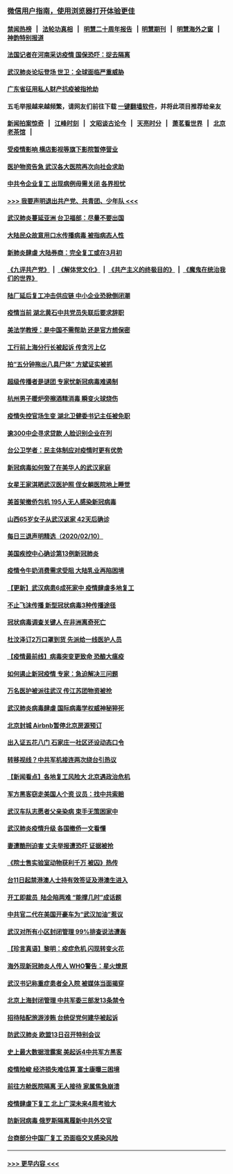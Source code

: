 ### [微信用户指南，使用浏览器打开体验更佳](https://github.com/gfw-breaker/banned-news1/blob/master/indexes/wechat-guide.md?t=0)
#### [禁闻热榜](热点新闻.md?t=0)  &nbsp;&nbsp;|&nbsp;&nbsp; [法轮功真相](https://github.com/gfw-breaker/truth/blob/master/README.md?t=0) &nbsp;&nbsp;|&nbsp;&nbsp; [明慧二十周年报告](https://github.com/gfw-breaker/mh-reports/blob/master/README.md?t=0) &nbsp;&nbsp;|&nbsp;&nbsp;[明慧期刊](https://github.com/gfw-breaker/mh-qikan) &nbsp;&nbsp;|&nbsp;&nbsp; [明慧海外之窗](https://github.com/gfw-breaker/mh-news/blob/master/README.md?t=0) &nbsp;&nbsp;|&nbsp;&nbsp; [神韵特别报道](https://github.com/gfw-breaker/mh-news/blob/master/shenyun.md?t=0)
#### [法国记者在河南采访疫情 国保恐吓：捉去隔离](../pages/nsc413/n11860742.md?t=02112156) 
#### [武汉肺炎论坛登场 世卫：全球面临严重威胁](../pages/nsc413/n11860999.md?t=02112156) 
#### [广东省征用私人财产抗疫被指抢劫](../pages/nsc413/n11860913.md?t=02112156) 
#### 五毛举报越来越频繁，请网友们前往下载 [一键翻墙软件](https://github.com/gfw-breaker/ssr-accounts)，并将此项目推荐给亲友
#### [新闻拍案惊奇](https://github.com/gfw-breaker/banned-news1/blob/master/pages/link4.md) &nbsp;&nbsp;|&nbsp;&nbsp; [江峰时刻](https://github.com/gfw-breaker/banned-news1/blob/master/pages/link4.md) &nbsp;&nbsp;|&nbsp;&nbsp; [文昭谈古论今](https://github.com/gfw-breaker/banned-news1/blob/master/pages/link4.md) &nbsp;&nbsp;|&nbsp;&nbsp; [天亮时分](https://github.com/gfw-breaker/banned-news1/blob/master/pages/link4.md) &nbsp;&nbsp;|&nbsp;&nbsp; [萧茗看世界](https://github.com/gfw-breaker/banned-news1/blob/master/pages/link4.md) &nbsp;&nbsp;|&nbsp;&nbsp; [北京老茶馆](https://github.com/gfw-breaker/banned-news1/blob/master/pages/link4.md) &nbsp;&nbsp;|&nbsp;&nbsp; 
#### [受疫情影响 横店影视等旗下影院暂停营业](../pages/nsc413/n11860921.md?t=02112156) 
#### [医护物资告急 武汉各大医院再次向社会求助](../pages/nsc413/n11860729.md?t=02112156) 
#### [中共令企业复工 出现病例毋需关闭 各界担忧](../pages/nsc413/n11860563.md?t=02112156) 
#### [>>> 我要声明退出共产党、共青团、少年队 <<<](https://github.com/begood0513/goodnews/blob/master/quit/letter.md) 
#### [武汉肺炎蔓延亚洲 台卫福部：尽量不要出国](../pages/nsc413/n11860586.md?t=02112156) 
#### [大陆民众故意用口水传播病毒 被指病态人性](../pages/nsc413/n11860618.md?t=02112156) 
#### [新肺炎肆虐 大陆券商：完全复工或在3月初](../pages/nsc413/n11860445.md?t=02112156) 
#### [《九评共产党》](https://github.com/begood0513/9ping.md/blob/master/README.md) &nbsp;|&nbsp; [《解体党文化》](../../../../jtdwh.md/blob/master/README.md)  &nbsp;|&nbsp; [《共产主义的终极目的》](../../../../gczydzjmd.md/blob/master/README.md) &nbsp;|&nbsp; [《魔鬼在统治我们的世界》](../../../../mgztzwmdsj.md/blob/master/README.md) 
#### [陆厂延后复工冲击供应链 中小企业恐掀倒闭潮](../pages/nsc413/n11859772.md?t=02112156) 
#### [疫情当前 湖北黄石中共党员失联后要求辞职](../pages/nsc413/n11860118.md?t=02112156) 
#### [美法学教授：是中国不需帮助 还是官方想保密](../pages/nsc413/n11859492.md?t=02112156) 
#### [工行前上海分行长被起诉 传贪污上亿](../pages/nsc413/n11860139.md?t=02112156) 
#### [拍“五分钟拖出八具尸体” 方斌证实被抓](../pages/nsc413/n11860090.md?t=02112156) 
#### [超级传播者是谜团 专家忧新冠病毒难遏制](../pages/nsc413/n11859686.md?t=02112156) 
#### [杭州男子暖炉旁擦酒精消毒 瞬变火球烧伤](../pages/nsc413/n11860071.md?t=02112156) 
#### [疫情失控官场生变 湖北卫健委书记主任被免职](../pages/nsc413/n11859848.md?t=02112156) 
#### [逾300中企寻求贷款 人脸识别企业在列](../pages/nsc413/n11860100.md?t=02112156) 
#### [台公卫学者：民主体制应对疫情时更有优势](../pages/nsc413/n11860023.md?t=02112156) 
#### [新冠病毒如何毁了在美华人的武汉家庭](../pages/nsc413/n11859524.md?t=02112156) 
#### [女星王家淇晒武汉医护照 侄女躺医院地上睡觉](../pages/nsc413/n11859756.md?t=02112156) 
#### [美首架撤侨包机 195人无人感染新冠病毒](../pages/nsc413/n11859908.md?t=02112156) 
#### [山西65岁女子从武汉返家 42天后确诊](../pages/nsc413/n11859912.md?t=02112156) 
#### [每日三退声明精选（2020/02/10）](../pages/nsc413/n11860031.md?t=02112156) 
#### [美国疾控中心确诊第13例新冠肺炎](../pages/nsc413/n11859966.md?t=02112156) 
#### [疫情令牛奶消费需求受阻 大陆乳业再陷困境](../pages/nsc413/n11859859.md?t=02112156) 
#### [【更新】武汉病患6成死家中 疫情肆虐多地复工](../pages/nsc413/n11801312.md?t=02112156) 
#### [不止飞沫传播 新型冠状病毒3种传播途径](../pages/nsc413/n11859060.md?t=02112156) 
#### [冠状病毒调查关键人 在非洲离奇死亡](../pages/nsc413/n11859798.md?t=02112156) 
#### [杜汶泽订2万口罩到货 先派给一线医护人员](../pages/nsc413/n11859214.md?t=02112156) 
#### [【疫情最前线】病毒突变更致命 恐酿大瘟疫](../pages/nsc413/n11859604.md?t=02112156) 
#### [如何遏止新冠疫情 专家：急迫解决三问题](../pages/nsc413/n11859685.md?t=02112156) 
#### [万名医护被派往武汉 传江苏团物资被抢](../pages/nsc413/n11859585.md?t=02112156) 
#### [武汉肺炎病毒肆虐 国际病毒学权威神秘猝死](../pages/nsc413/n11833010.md?t=02112156) 
#### [北京封城 Airbnb暂停北京房源预订](../pages/nsc413/n11859659.md?t=02112156) 
#### [出入证五花八门 石家庄一社区还设动态口令](../pages/nsc413/n11859510.md?t=02112156) 
#### [转移视线？中共军机接连两次绕台引热议](../pages/nsc413/n11859346.md?t=02112156) 
#### [【新闻看点】各地复工风险大 北京遇政治危机](../pages/nsc413/n11859164.md?t=02112156) 
#### [军方黑客窃走美国人个资 议员：找中共索赔](../pages/nsc413/n11859371.md?t=02112156) 
#### [武汉车队志愿者父亲染病 束手无策困家中](../pages/nsc413/n11859117.md?t=02112156) 
#### [武汉肺炎疫情升级 各国撤侨一文看懂](../pages/nsc413/n11859313.md?t=02112156) 
#### [妻遭酷刑迫害 丈夫举报遭恐吓 证据被抢](../pages/nsc413/n11858478.md?t=02112156) 
#### [《院士售实验室动物获利千万 被囚》热传](../pages/nsc413/n11859316.md?t=02112156) 
#### [台11日起禁港澳人士持有效签证及港澳生进入](../pages/nsc413/n11858423.md?t=02112156) 
#### [开工即裁员  陆企陷两难 “能撑几时”成话题](../pages/nsc413/n11859127.md?t=02112156) 
#### [中共官二代在美国开豪车为“武汉加油”惹议](../pages/nsc413/n11859039.md?t=02112156) 
#### [武汉对所有小区封闭管理 99%排查说法遭轰](../pages/nsc413/n11859264.md?t=02112156) 
#### [【珍言真语】黎明：疫症危机 闪现转变火花](../pages/nsc413/n11859199.md?t=02112156) 
#### [海外现新冠肺炎人传人 WHO警告：星火燎原](../pages/nsc413/n11859252.md?t=02112156) 
#### [武汉书记称重症患者全入院 被媒体当面揭穿](../pages/nsc413/n11859218.md?t=02112156) 
#### [北京上海封闭管理 中共军委三部发13条禁令](../pages/nsc413/n11859098.md?t=02112156) 
#### [招待陆配旅游涉贿 台统促党何建华被起诉](../pages/nsc413/n11858696.md?t=02112156) 
#### [防武汉肺炎 欧盟13日召开特别会议](../pages/nsc413/n11859088.md?t=02112156) 
#### [史上最大数据泄露案 美起诉4中共军方黑客](../pages/nsc413/n11859115.md?t=02112156) 
#### [疫情险峻 经济损失难估算 富士康曝三困境](../pages/nsc413/n11859120.md?t=02112156) 
#### [前往方舱医院隔离 无人接待 家属焦急崩溃](../pages/nsc413/n11859068.md?t=02112156) 
#### [疫情肆虐下复工 北上广深未来4周考验大](../pages/nsc413/n11859066.md?t=02112156) 
#### [防新冠病毒 俄罗斯隔离履新中共外交官](../pages/nsc413/n11859079.md?t=02112156) 
#### [台商部分中国厂复工 恐面临交叉感染风险](../pages/nsc413/n11858646.md?t=02112156) 

----
#### [ >>> 更早内容 <<< ](../indexes/nsc413-earlier.md)
